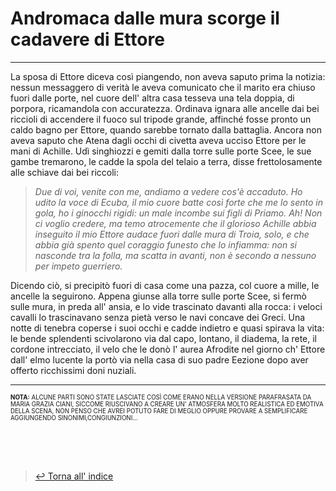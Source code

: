  # Andromaca dalle mura scorge il cadavere di Ettore
---
La sposa di Ettore diceva così piangendo, non aveva saputo prima la notizia: nessun messaggero di verità le aveva comunicato che il marito era chiuso fuori dalle porte, nel cuore dell' altra casa tesseva una tela doppia, di porpora, ricamandola con accuratezza. Ordinava ignara alle ancelle dai bei riccioli di accendere il fuoco sul tripode grande, affinché fosse pronto un caldo bagno per Ettore, quando sarebbe tornato dalla battaglia. Ancora  non aveva saputo che Atena dagli occhi di civetta aveva ucciso Ettore per le mani di Achille. Udì singhiozzi  e gemiti dalla torre sulle porte Scee, le sue gambe tremarono, le cadde la spola del telaio a terra, disse frettolosamente alle schiave dai bei riccoli:

> *Due di voi, venite con me, andiamo a vedere cos'è accaduto. Ho udito la voce di Ecuba, il mio cuore batte così forte che me lo sento in gola, ho i ginocchi rigidi: un male incombe sui figli di Priamo. Ah! Non ci voglio credere, ma temo atrocemente che il glorioso Achille abbia inseguito il mio Ettore audace fuori dalle mura di Troia,  solo, e che abbia già spento quel coraggio funesto che lo infiamma: non si nasconde tra la folla, ma scatta in avanti, non è secondo a nessuno per impeto guerriero.*

Dicendo ciò, si precipitò fuori di casa come una pazza, col cuore a mille, le ancelle la seguirono. Appena giunse alla torre sulle porte Scee, si fermò sulle mura, in preda all' ansia, e lo vide trascinato davanti alla rocca: i veloci cavalli lo trascinavano senza pietà verso le navi concave dei Greci. Una notte di tenebra coperse i suoi occhi e cadde indietro e quasi spirava la vita: le bende splendenti scivolarono via dal capo, lontano, il diadema, la rete, il cordone intrecciato, il velo che le donò l' aurea Afrodite nel giorno ch' Ettore dall' elmo lucente la portò via nella casa di suo padre Eezione dopo aver offerto ricchissimi doni nuziali.

---

<sup><sub>**NOTA:** ALCUNE PARTI SONO STATE LASCIATE COSÌ COME ERANO NELLA VERSIONE PARAFRASATA DA MARIA GRAZIA CIANI, SICCOME RIUSCIVANO A CREARE UN' ATMOSFERA MOLTO REALISTICA ED EMOTIVA DELLA SCENA, NON PENSO CHE AVREI POTUTO FARE DI MEGLIO OPPURE PROVARE A SEMPLIFICARE AGGIUNGENDO SINONIMI,CONGIUNZIONI...</sub></sup>


<br><br><br>
> [↩️ Torna all' indice](../README.md)
